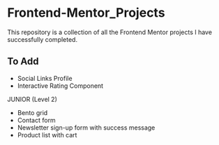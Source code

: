 # Frontend-Mentor_Projects

This repository is a collection of all the Frontend Mentor projects I have successfully completed.

## To Add
- Social Links Profile
- Interactive Rating Component

JUNIOR (Level 2)
- Bento grid
- Contact form
- Newsletter sign-up form with success message
- Product list with cart
